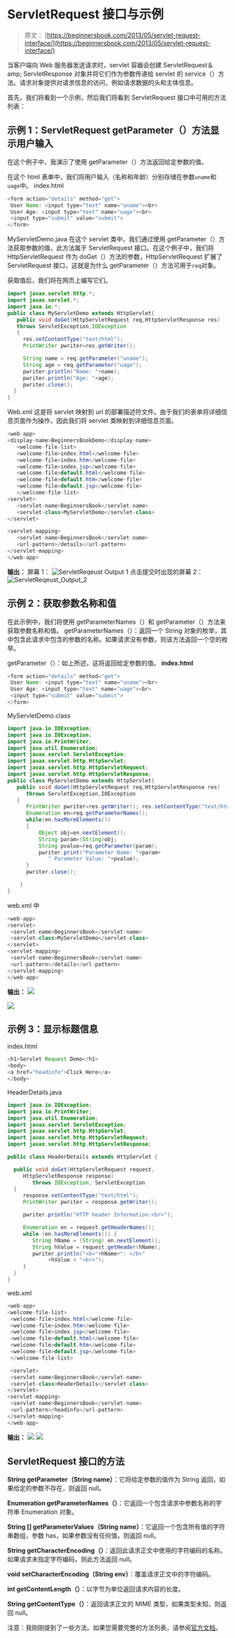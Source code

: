 # ServletRequest 接口与示例

> 原文： [https://beginnersbook.com/2013/05/servlet-request-interface/](https://beginnersbook.com/2013/05/servlet-request-interface/)

当客户端向 Web 服务器发送请求时，servlet 容器会创建 ServletRequest＆amp; ServletResponse 对象并将它们作为参数传递给 servlet 的 service（）方法。请求对象提供对请求信息的访问，例如请求数据的头和主体信息。

首先，我们将看到一个示例，然后我们将看到 ServletRequest 接口中可用的方法列表：

## 示例 1：ServletRequest getParameter（）方法显示用户输入

在这个例子中，我演示了使用 getParameter（）方法返回给定参数的值。

在这个 html 表单中，我们将用户输入（名称和年龄）分别存储在参数`uname`和`uage`中。
index.html

```java
<form action="details" method="get">
 User Name: <input type="text" name="uname"><br>
 User Age: <input type="text" name="uage"><br>
 <input type="submit" value="submit">
</form>
```

MyServletDemo.java
在这个 servlet 类中，我们通过使用 getParameter（）方法获取参数的值，此方法属于 ServletRequest 接口。在这个例子中，我们将 HttpServletRequest 作为 doGet（）方法的参数，HttpServletRequest 扩展了 ServletRequest 接口，这就是为什么 getParameter（）方法可用于`req`对象。

获取值后，我们将在网页上编写它们。

```java
import javax.servlet.http.*; 
import javax.servlet.*; 
import java.io.*; 
public class MyServletDemo extends HttpServlet{ 
   public void doGet(HttpServletRequest req,HttpServletResponse res) 
   throws ServletException,IOException 
   {  
     res.setContentType("text/html"); 
     PrintWriter pwriter=res.getWriter(); 

     String name = req.getParameter("uname");
     String age = req.getParameter("uage");
     pwriter.println("Name: "+name); 
     pwriter.println("Age: "+age); 
     pwriter.close(); 
  }
}
```

Web.xml
这是将 servlet 映射到 url 的部署描述符文件。由于我们的表单将详细信息页面作为操作，因此我们将 servlet 类映射到详细信息页面。

```java
<web-app>
<display-name>BeginnersBookDemo</display-name>
   <welcome-file-list>
   <welcome-file>index.html</welcome-file>
   <welcome-file>index.htm</welcome-file>
   <welcome-file>index.jsp</welcome-file>
   <welcome-file>default.html</welcome-file>
   <welcome-file>default.htm</welcome-file>
   <welcome-file>default.jsp</welcome-file>
   </welcome-file-list>
<servlet>
   <servlet-name>BeginnersBook</servlet-name>
   <servlet-class>MyServletDemo</servlet-class>
</servlet>
```

```java
<servlet-mapping>
   <servlet-name>BeginnersBook</servlet-name>
   <url-pattern>/details</url-pattern>
</servlet-mapping>
</web-app>
```

**输出：**
屏幕 1：
![ServletReqeust Output 1](img/568ca81a6503a84f0ab2cb21405a73ca.jpg)
点击提交时出现的屏幕 2：
![ServletReqeust_Output_2](img/69799f943b48329ae7a7872ae7641495.jpg)

## 示例 2：获取参数名称和值

在此示例中，我们将使用 getParameterNames（）和 getParameter（）方法来获取参数名称和值。
getParameterNames（）：返回一个 String 对象的枚举，其中包含此请求中包含的参数的名称。如果请求没有参数，则该方法返回一个空的枚举。

getParameter（）：如上所述，这将返回给定参数的值。
**index.html**

```java
<form action="details" method="get">
 User Name: <input type="text" name="uname"><br>
 User Age: <input type="text" name="uage"><br>
 <input type="submit" value="submit">
</form>

```

MyServletDemo.class

```java
import java.io.IOException;
import java.io.IOException;
import java.io.PrintWriter;
import java.util.Enumeration; 
import javax.servlet.ServletException;
import javax.servlet.http.HttpServlet;
import javax.servlet.http.HttpServletRequest;
import javax.servlet.http.HttpServletResponse;
public class MyServletDemo extends HttpServlet{    
   public void doGet(HttpServletRequest req,HttpServletResponse res)    
      throws ServletException,IOException    
   {     
      PrintWriter pwriter=res.getWriter(); res.setContentType("text/html");
      Enumeration en=req.getParameterNames();
      while(en.hasMoreElements()) 
      { 
          Object obj=en.nextElement(); 
          String param=(String)obj; 
          String pvalue=req.getParameter(param); 
          pwriter.print("Parameter Name: "+param+  
             " Parameter Value: "+pvalue); 
      } 
      pwriter.close();   

    }
}

```

web.xml 中

```java
<web-app>
<servlet>
 <servlet-name>BeginnersBook</servlet-name>
 <servlet-class>MyServletDemo</servlet-class>
</servlet>
<servlet-mapping>
 <servlet-name>BeginnersBook</servlet-name>
 <url-pattern>/details</url-pattern>
</servlet-mapping>
</web-app>

```

**输出：**
![](img/486dea461e09062476f5dd37085d5216.jpg)

![](img/6f2a9bfe2a9dadf89a73acb906c70193.jpg)

## 示例 3：显示标题信息

index.html

```java
<h1>Servlet Request Demo</h1>
<body>
<a href="headinfo">Click Here</a>
</body>

```

HeaderDetails.java

```java
import java.io.IOException;
import java.io.PrintWriter;
import java.util.Enumeration;
import javax.servlet.ServletException;
import javax.servlet.http.HttpServlet;
import javax.servlet.http.HttpServletRequest;
import javax.servlet.http.HttpServletResponse;

public class HeaderDetails extends HttpServlet {

  public void doGet(HttpServletRequest request,
     HttpServletResponse response)
        throws IOException, ServletException 
  {
     response.setContentType("text/html");
     PrintWriter pwriter = response.getWriter();

     pwriter.println("HTTP header Information:<br>");

     Enumeration en = request.getHeaderNames();
     while (en.hasMoreElements()) {
        String hName = (String) en.nextElement();
        String hValue = request.getHeader(hName);
        pwriter.println("<b>"+hName+": </b>"
             +hValue + "<br>");
     }
  }
}
```

web.xml

```java
<web-app>
<welcome-file-list>
 <welcome-file>index.html</welcome-file>
 <welcome-file>index.htm</welcome-file>
 <welcome-file>index.jsp</welcome-file>
 <welcome-file>default.html</welcome-file>
 <welcome-file>default.htm</welcome-file>
 <welcome-file>default.jsp</welcome-file>
 </welcome-file-list>

 <servlet>
 <servlet-name>BeginnersBook</servlet-name>
 <servlet-class>HeaderDetails</servlet-class>
</servlet>
<servlet-mapping>
 <servlet-name>BeginnersBook</servlet-name>
 <url-pattern>/headinfo</url-pattern>
</servlet-mapping>
</web-app>
```

**输出：**
![](img/433d59c4400f8f8d39b092111fdf3e0b.jpg)
![](img/ae18e037e5cfccb2292ab0ae53d81c24.jpg)

## ServletRequest 接口的方法

**String getParameter（String name）**：它将给定参数的值作为 String 返回，如果给定的参数不存在，则返回 null。

**Enumeration getParameterNames（）**：它返回一个包含请求中参数名称的字符串 Enumeration 对象。

**String [] getParameterValues（String name）**：它返回一个包含所有值的字符串数组，参数 has，如果参数没有任何值，则返回 null。

**String getCharacterEncoding（）**：返回此请求正文中使用的字符编码的名称。如果请求未指定字符编码，则此方法返回 null。

**void setCharacterEncoding（String env）**：覆盖请求正文中的字符编码。

**int getContentLength（）**：以字节为单位返回请求内容的长度。

**String getContentType（）**：返回请求正文的 MIME 类型，如果类型未知，则返回 null。

注意：我刚刚提到了一些方法。如果您需要完整的方法列表，请参阅[官方文档](https://docs.oracle.com/javaee/7/api/javax/servlet/ServletRequest.html)。